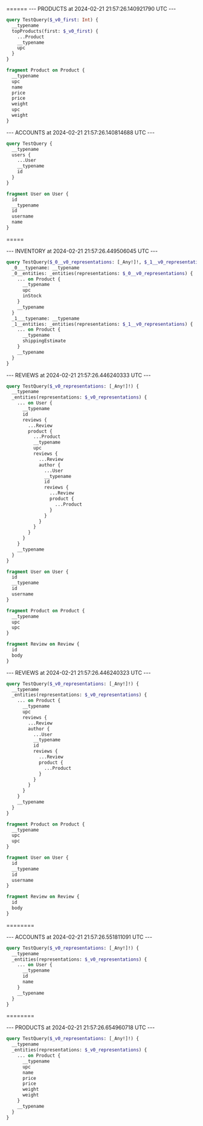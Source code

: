 ======
--- PRODUCTS at 2024-02-21 21:57:26.140921790 UTC ---
```graphql
query TestQuery($_v0_first: Int) {
  __typename
  topProducts(first: $_v0_first) {
    ...Product
    __typename
    upc
  }
}

fragment Product on Product {
  __typename
  upc
  name
  price
  price
  weight
  upc
  weight
}
```
--- ACCOUNTS at 2024-02-21 21:57:26.140814688 UTC ---
```graphql
query TestQuery {
  __typename
  users {
    ...User
    __typename
    id
  }
}

fragment User on User {
  id
  __typename
  id
  username
  name
}
```
=====

--- INVENTORY at 2024-02-21 21:57:26.449506045 UTC ---
```graphql
query TestQuery($_0__v0_representations: [_Any!]!, $_1__v0_representations: [_Any!]!) {
  _0___typename: __typename
  _0__entities: _entities(representations: $_0__v0_representations) {
    ... on Product {
      __typename
      upc
      inStock
    }
    __typename
  }
  _1___typename: __typename
  _1__entities: _entities(representations: $_1__v0_representations) {
    ... on Product {
      __typename
      shippingEstimate
    }
    __typename
  }
}
```

--- REVIEWS at 2024-02-21 21:57:26.446240333 UTC ---
```graphql
query TestQuery($_v0_representations: [_Any!]!) {
  __typename
  _entities(representations: $_v0_representations) {
    ... on User {
      __typename
      id
      reviews {
        ...Review
        product {
          ...Product
          __typename
          upc
          reviews {
            ...Review
            author {
              ...User
              __typename
              id
              reviews {
                ...Review
                product {
                  ...Product
                }
              }
            }
          }
        }
      }
    }
    __typename
  }
}

fragment User on User {
  id
  __typename
  id
  username
}

fragment Product on Product {
  __typename
  upc
  upc
}

fragment Review on Review {
  id
  body
}
```
--- REVIEWS at 2024-02-21 21:57:26.446240323 UTC ---
```graphql
query TestQuery($_v0_representations: [_Any!]!) {
  __typename
  _entities(representations: $_v0_representations) {
    ... on Product {
      __typename
      upc
      reviews {
        ...Review
        author {
          ...User
          __typename
          id
          reviews {
            ...Review
            product {
              ...Product
            }
          }
        }
      }
    }
    __typename
  }
}

fragment Product on Product {
  __typename
  upc
  upc
}

fragment User on User {
  id
  __typename
  id
  username
}

fragment Review on Review {
  id
  body
}
```

========

--- ACCOUNTS at 2024-02-21 21:57:26.551811091 UTC ---
```graphql
query TestQuery($_v0_representations: [_Any!]!) {
  __typename
  _entities(representations: $_v0_representations) {
    ... on User {
      __typename
      id
      name
    }
    __typename
  }
}
```

========

--- PRODUCTS at 2024-02-21 21:57:26.654960718 UTC ---
```graphql
query TestQuery($_v0_representations: [_Any!]!) {
  __typename
  _entities(representations: $_v0_representations) {
    ... on Product {
      __typename
      upc
      name
      price
      price
      weight
      weight
    }
    __typename
  }
}
```


